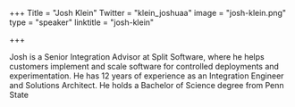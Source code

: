 +++
Title = "Josh Klein"
Twitter = "klein_joshuaa"
image = "josh-klein.png"
type = "speaker"
linktitle = "josh-klein"

+++

Josh is a Senior Integration Advisor at Split Software, where he helps customers implement and scale software for controlled deployments and experimentation. He has 12 years of experience as an Integration Engineer and Solutions Architect. He holds a Bachelor of Science degree from Penn State
